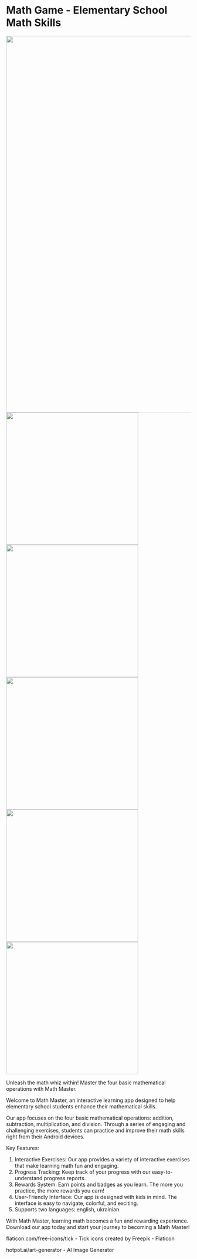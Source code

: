 # Math Game - Elementary School Math Skills

<img src="screenshots/math_game_feature_graphic.png" width="1024">
<img src="screenshots/main.jpg" width="360">   <img src="screenshots/topics.jpg" width="360">
<img src="screenshots/results.jpg" width="360">   <img src="screenshots/history.jpg" width="360">
<img src="screenshots/settings.jpg" width="360">   

Unleash the math whiz within! Master the four basic mathematical operations with Math Master.


Welcome to Math Master, an interactive learning app designed to help elementary school students enhance their mathematical skills.

Our app focuses on the four basic mathematical operations: addition, subtraction, multiplication, and division.
Through a series of engaging and challenging exercises, students can practice and improve their math skills right from their Android devices.

Key Features:
  1. Interactive Exercises: Our app provides a variety of interactive exercises that make learning math fun and engaging.
  2. Progress Tracking: Keep track of your progress with our easy-to-understand progress reports.
  3. Rewards System: Earn points and badges as you learn. The more you practice, the more rewards you earn!
  4. User-Friendly Interface: Our app is designed with kids in mind. The interface is easy to navigate, colorful, and exciting.
  5. Supports two languages: english, ukrainian.

With Math Master, learning math becomes a fun and rewarding experience. Download our app today and start your journey to becoming a Math Master!

flaticon.com/free-icons/tick - Tick icons created by Freepik - Flaticon

hotpot.ai/art-generator - AI Image Generator
